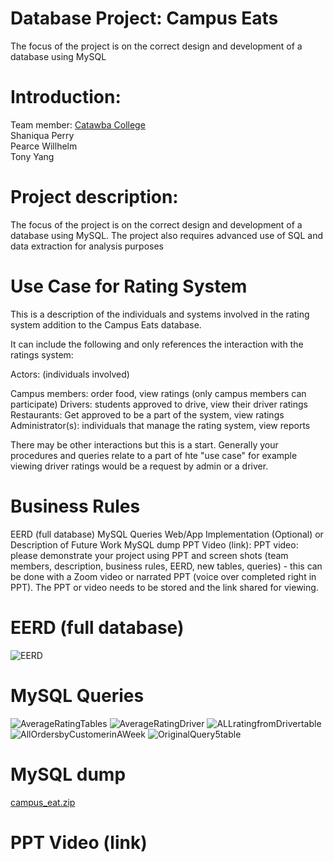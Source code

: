 # Database Project: Campus Eats
The focus of the project is on the correct design and development of a database using MySQL

# Introduction:
Team member: <a href="http://www.catawba.edu">Catawba College</a><br>
             Shaniqua Perry<br>
             Pearce Willhelm<br>
             Tony Yang<br>
 
 
  # Project description:
  The focus of the project is on the correct design and development of a database using MySQL.  The project also requires advanced use of SQL and data extraction for analysis purposes


# Use Case for Rating System
This is a description of the individuals and systems involved in the rating system addition to the Campus Eats database.

It can include the following and only references the interaction with the ratings system:

Actors: (individuals involved)

Campus members:  order food, view ratings (only campus members can participate)
Drivers:  students approved to drive, view their driver ratings
Restaurants:  Get approved to be a part of the system, view ratings
Administrator(s):  individuals that manage the rating system, view reports

There may be other interactions but this is a start.  Generally your procedures and queries relate to a part of hte "use case" for example viewing driver ratings would be a request by admin or a driver.

# Business Rules
EERD (full database)
MySQL Queries
Web/App Implementation (Optional) or Description of Future Work
MySQL dump
PPT Video (link): PPT video:  please demonstrate your project using PPT and screen shots (team members, description, business rules, EERD, new tables, queries)  - this can be done with a Zoom video or narrated PPT (voice over completed right in PPT).  The PPT or video needs to be stored and the link shared for viewing.

# EERD (full database)
![EERD](https://user-images.githubusercontent.com/78328362/116940271-b4205d80-ac3b-11eb-8371-bbf7b9cc511e.png)

# MySQL Queries
![AverageRatingTables](https://user-images.githubusercontent.com/78328362/116940346-d6b27680-ac3b-11eb-85f1-f8c4b3d02e95.png)
![AverageRatingDriver](https://user-images.githubusercontent.com/78328362/116940344-d619e000-ac3b-11eb-8287-9e879bfd45cb.png)
![ALLratingfromDrivertable](https://user-images.githubusercontent.com/78328362/116940343-d5814980-ac3b-11eb-9919-360d70e4f3f4.png)
![AllOrdersbyCustomerinAWeek](https://user-images.githubusercontent.com/78328362/116940342-d4e8b300-ac3b-11eb-9c35-0b9234319b2a.png)
![OriginalQuery5table](https://user-images.githubusercontent.com/78328362/116940351-d74b0d00-ac3b-11eb-893e-cc5d6d6769f2.png)
# MySQL dump
[campus_eat.zip](https://github.com/Tony704/IntroDatabase-Project/files/6421703/campus_eat.zip)


# PPT Video (link)

